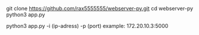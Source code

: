 git clone https://github.com/rax5555555/webserver-py.git
cd webserver-py
python3 app.py

python3 app.py -i (ip-adress) -p (port)
example: 172.20.10.3:5000